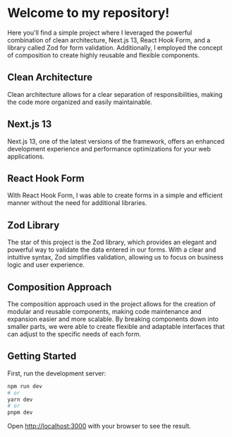 # Welcome to my repository!

Here you'll find a simple project where I leveraged the powerful combination of clean architecture, Next.js 13, React Hook Form, and a library called Zod for form validation. Additionally, I employed the concept of composition to create highly reusable and flexible components.

## Clean Architecture

Clean architecture allows for a clear separation of responsibilities, making the code more organized and easily maintainable. 

## Next.js 13

Next.js 13, one of the latest versions of the framework, offers an enhanced development experience and performance optimizations for your web applications.

## React Hook Form

With React Hook Form, I was able to create forms in a simple and efficient manner without the need for additional libraries.

## Zod Library

The star of this project is the Zod library, which provides an elegant and powerful way to validate the data entered in our forms. With a clear and intuitive syntax, Zod simplifies validation, allowing us to focus on business logic and user experience.

## Composition Approach

The composition approach used in the project allows for the creation of modular and reusable components, making code maintenance and expansion easier and more scalable. By breaking components down into smaller parts, we were able to create flexible and adaptable interfaces that can adjust to the specific needs of each form.

## Getting Started

First, run the development server:

```bash
npm run dev
# or
yarn dev
# or
pnpm dev
```

Open [http://localhost:3000](http://localhost:3000) with your browser to see the result.
